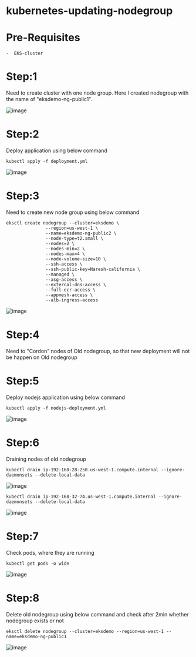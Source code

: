# kubernetes-updating-nodegroup

# Pre-Requisites
    -  EKS-cluster
# Step:1
  Need to create cluster with one node group. Here I created nodegroup with the name of "eksdemo-ng-public1".
  
  ![image](https://user-images.githubusercontent.com/58024415/116839252-40586380-abef-11eb-9684-e4c5f6718c07.png)
# Step:2 
  Deploy application using below command
    
    kubectl apply -f deployment.yml
  ![image](https://user-images.githubusercontent.com/58024415/116839510-49960000-abf0-11eb-9629-e7866946e84e.png)
# Step:3
  Need to create new node group using below command
    
    eksctl create nodegroup --cluster=eksdemo \
                   --region=us-west-1 \
                   --name=eksdemo-ng-public2 \
                   --node-type=t2.small \
                   --nodes=2 \
                   --nodes-min=2 \
                   --nodes-max=4 \
                   --node-volume-size=10 \
                   --ssh-access \
                   --ssh-public-key=Naresh-california \
                   --managed \
                   --asg-access \
                   --external-dns-access \
                   --full-ecr-access \
                   --appmesh-access \
                   --alb-ingress-access	
  ![image](https://user-images.githubusercontent.com/58024415/116839228-261e8580-abef-11eb-9bb7-78d18c481cc3.png)            
# Step:4
  Need to "Cordon" nodes of Old nodegroup, so that new deployment will not be happen on Old nodegroup

# Step:5
  Deploy nodejs application using below command
    
    kubectl apply -f nodejs-deployment.yml
  ![image](https://user-images.githubusercontent.com/58024415/116839559-6cc0af80-abf0-11eb-86b7-aa99bb63978c.png)
# Step:6
  Draining nodes of old nodegroup
   
    kubectl drain ip-192-168-28-250.us-west-1.compute.internal --ignore-daemonsets --delete-local-data
  ![image](https://user-images.githubusercontent.com/58024415/116839765-2750b200-abf1-11eb-9760-0500919b7ed2.png)
    
    kubectl drain ip-192-168-32-74.us-west-1.compute.internal --ignore-daemonsets --delete-local-data
  ![image](https://user-images.githubusercontent.com/58024415/116839919-a940db00-abf1-11eb-9a35-ff381a6d6b1f.png)
# Step:7
  Check pods, where they are running
    
    kubectl get pods -o wide
  ![image](https://user-images.githubusercontent.com/58024415/116839984-e016f100-abf1-11eb-8fdf-25388116c958.png)
# Step:8
  Delete old nodegroup using below command and check after 2min whether nodegroup exists or not
    
    eksctl delete nodegroup --cluster=eksdemo --region=us-west-1 --name=eksdemo-ng-public1
  ![image](https://user-images.githubusercontent.com/58024415/116840071-35530280-abf2-11eb-882a-c989ae4608b2.png)    
